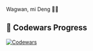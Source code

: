 Wagwan, mi Deng 🏋🏿

## 🚀 Codewars Progress
[![Codewars](https://www.codewars.com/users/DENG%20KUAT/badges/small)](https://www.codewars.com/users/DENG%20KUAT)
